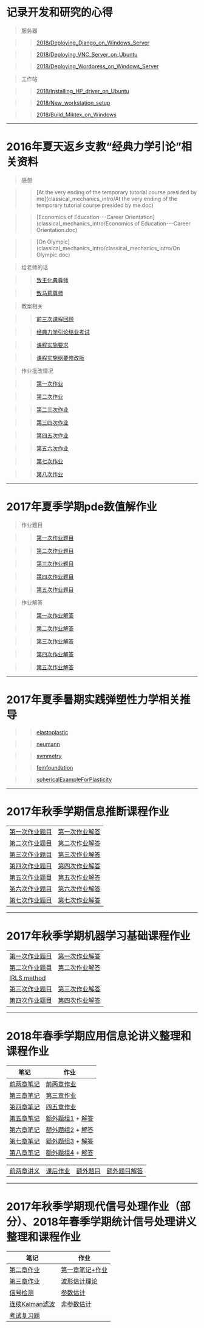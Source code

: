 # 记录开发和研究的心得

> 服务器

> > [2018/Deploying_Django_on_Windows_Server](2018/Deploying_Django_on_Windows_Server.html)

> > [2018/Deploying_VNC_Server_on_Ubuntu](2018/Deploying_VNC_Server_on_Ubuntu.html)

> > [2018/Deploying_Wordpress_on_Windows_Server](2018/Deploying_Wordpress_on_Windows_Server.html)


> 工作站

> > [2018/Installing_HP_driver_on_Ubuntu](2018/Installing_HP_driver_on_Ubuntu.html)

> > [2018/New_workstation_setup](2018/New_workstation_setup.html)

> > [2018/Build_Miktex_on_Windows](2018/Build_Miktex_on_Windows.html)

------

# 2016年夏天返乡支教“经典力学引论”相关资料

> 感想

> > [At the very ending of the temporary tutorial course presided by me](classical_mechanics_intro/At the very ending of the temporary tutorial course presided by me.doc)

> > [Economics of Education---Career Orientation](classical_mechanics_intro/Economics of Education---Career Orientation.doc)

> > [On Olympic](classical_mechanics_intro/classical_mechanics_intro/On Olympic.doc)


> 给老师的话

> > [致王化典尊师](classical_mechanics_intro/致王化典尊师.doc)

> > [致马莉尊师](classical_mechanics_intro/致马莉尊师.doc)

> 教案相关

> > [前三次课程回顾](classical_mechanics_intro/前三次课程回顾.doc)

> > [经典力学引论结业考试](classical_mechanics_intro/经典力学引论结业考试.doc)

> > [课程实施要求](classical_mechanics_intro/课程实施要求.doc)

> > [课程实施纲要修改版](classical_mechanics_intro/课程实施纲要修改版.doc)

> 作业批改情况

> > [第一次作业](classical_mechanics_intro/第一次作业.xls)

> > [第二次作业](classical_mechanics_intro/第二次作业.xls)

> > [第二三次作业](classical_mechanics_intro/第二三次作业.xls)

> > [第三四次作业](classical_mechanics_intro/第三四次作业.xls)

> > [第四五次作业](classical_mechanics_intro/第四五次作业.xls)

> > [第五六次作业](classical_mechanics_intro/第五六次作业.xls)

> > [第七次作业](classical_mechanics_intro/第七次作业.xls)

> > [第八次作业](classical_mechanics_intro/第八次作业.xls)

------

# 2017年夏季学期pde数值解作业

> 作业题目

> > [第一次作业题目](pde_numerical/practice_ODE.pdf)

> > [第二次作业题目](pde_numerical/practice1.pdf)

> > [第三次作业题目](pde_numerical/practice2.pdf)

> > [第四次作业题目](pde_numerical/practice4.pdf)

> > [第五次作业题目](pde_numerical/practice5.pdf)

> 作业解答

> > [第一次作业解答](pde_numerical/simplectic.pdf)

> > [第二次作业解答](pde_numerical/PDE_Numerical_One.pdf)

> > [第三次作业解答](pde_numerical/PDE_Numerical_Two.pdf)

> > [第四次作业解答](pde_numerical/PDE_Numerical_Four.pdf)

> > [第五次作业解答](pde_numerical/PDE_Numerical_Five.pdf)

------

# 2017年夏季暑期实践弹塑性力学相关推导

> 

> > [elastoplastic](elastic_mechanics/elastoplastic.pdf)

> > [neumann](elastic_mechanics/neumann.pdf)

> > [symmetry](elastic_mechanics/symmetry.pdf)

> > [femfoundation](elastic_mechanics/femfoundation.pdf)

> > [sphericalExampleForPlasticity](elastic_mechanics/sphericalExampleForPlasticity.pdf)

------

# 2017年秋季学期信息推断课程作业

<table>
<tr><td><a href="information_inference/iips1.pdf">第一次作业题目</a> </td>
<td><a href="information_inference/Assignment1.pdf">第一次作业解答</a> </td></tr>
<tr><td><a href="information_inference/iips2.pdf">第二次作业题目</a> </td>
<td><a href="information_inference/Assignment2.pdf">第二次作业解答</a> </td></tr>
<tr><td><a href="information_inference/iips3.pdf">第三次作业题目</a> </td>
<td><a href="information_inference/Assignment3.pdf">第三次作业解答</a> </td></tr>
<tr><td><a href="information_inference/iips4.pdf">第四次作业题目</a> </td>
<td><a href="information_inference/Assignment4.pdf">第四次作业解答</a> </td></tr>
<tr><td><a href="information_inference/iips5.pdf">第五次作业题目</a> </td>
<td><a href="information_inference/Assignment5.pdf">第五次作业解答</a> </td></tr>
<tr><td><a href="information_inference/iips6.pdf">第六次作业题目</a> </td>
<td><a href="information_inference/Assignment6.pdf">第六次作业解答</a> </td></tr>
<tr><td><a href="information_inference/iips7.pdf">第七次作业题目</a> </td>
<td><a href="information_inference/Assignment7.pdf">第七次作业解答</a> </td></tr>
</table>

------

# 2017年秋季学期机器学习基础课程作业

<table>
<tr><td><a href="ml/Assignment1_update.pdf">第一次作业题目</a> </td>
<td><a href="ml/Assignment1Task.pdf">第一次作业解答</a> </td></tr>
<tr><td><a href="ml/Assignment2.pdf">第二次作业题目</a> </td>
<td><a href="ml/Assignment2Task.pdf">第二次作业解答</a> </td></tr>
<tr><td><a href="ml/IRLS_method.pdf">IRLS method</a> </td>
<td></td></tr>
<tr><td><a href="ml/Assignment3.pdf">第三次作业题目</a> </td>
<td><a href="ml/Assignment3Task.pdf">第三次作业解答</a> </td></tr>
<tr><td><a href="ml/Assignment4.pdf">第四次作业题目</a> </td>
<td><a href="ml/Assignment4Task.pdf">第四次作业解答</a> </td></tr>
</table>

------

# 2018年春季学期应用信息论讲义整理和课程作业

| 笔记                              | 作业                                                         |
| --------------------------------- | ------------------------------------------------------------ |
| [前两章笔记](info_theroy/ch2.pdf) | [前两章作业](info_theory/12.pdf)                             |
| [第三章笔记](info_theory/ch3.pdf) | [第三章作业](info_theory/3.pdf)                              |
| [第四章笔记](ch4.pdf)             | [四五章作业](info_theory/45.pdf)                             |
| [第五章笔记](info_theory/ch5.pdf) | [额外题组1](info_theory/Information_Theory_2017_Fall_HW1.pdf) + [解答](info_theory/12extra.pdf) |
| [第六章笔记](info_theory/ch6.pdf) | [额外题组2](info_theory/Information_Theory_2017_Fall_HW2.pdf) + [解答](info_theory/3extra.pdf) |
| [第七章笔记](info_theory/ch7.pdf) | [额外题组3](info_theory/Information_Theory_2017_Fall_HW3.pdf) + [解答](info_theory/4extra.pdf) |
| [第八章笔记](info_theory/ch8.pdf) | [额外题组4](info_theory/Information_Theory_2017_Fall_HW4.pdf) + [解答](info_theory/6extra.pdf) |

<table>
<tr><td><a href="info_theory/ch2.pdf">前两章讲义</a></td>
<td><a href="info_theory/12.pdf">课后作业</a> </td>
<td><a href="info_theory/Information_Theory_2017_Fall_HW1.pdf">额外题目</a> </td>
<td><a href="info_theory/12extra.pdf">额外题目解答</a> </td>
</tr>
</table>

------

# 2017年秋季学期现代信号处理作业（部分）、2018年春季学期统计信号处理讲义整理和课程作业
| 笔记                                                      | 作业                                                         |
| --------------------------------------------------------- | ------------------------------------------------------------ |
| [第二章作业](signal_processing/chapter2.pdf)              | [第一章笔记+作业](signal_processing/signal_detection.pdf)    |
| [第三章作业](signal_processing/chapter3.pdf)              | [波形估计理论](signal_processing/waveform_estimation.pdf)    |
| [信号检测](signal_processing/signal_detection.pdf)        | [参数估计](signal_processing/signal_estimation.pdf)          |
| [连续Kalman滤波](signal_processing/kalman_continuous.pdf) | [非参数估计](signal_processing/non-parametric_estimation.pdf) |
| [考试复习题](signal_processing/exam_prepare.pdf)          |                                                              |

